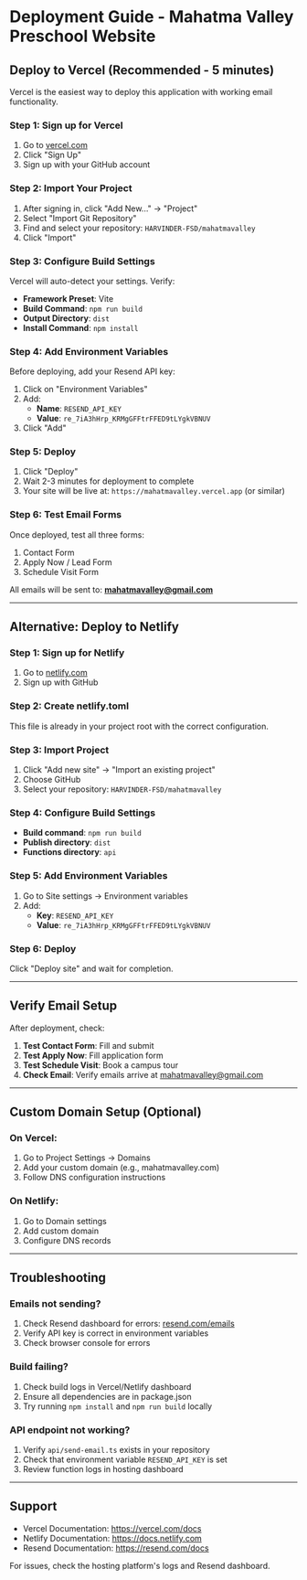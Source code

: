 # Deployment Guide - Mahatma Valley Preschool Website

## Deploy to Vercel (Recommended - 5 minutes)

Vercel is the easiest way to deploy this application with working email functionality.

### Step 1: Sign up for Vercel
1. Go to [vercel.com](https://vercel.com)
2. Click "Sign Up"
3. Sign up with your GitHub account

### Step 2: Import Your Project
1. After signing in, click "Add New..." → "Project"
2. Select "Import Git Repository"
3. Find and select your repository: `HARVINDER-FSD/mahatmavalley`
4. Click "Import"

### Step 3: Configure Build Settings
Vercel will auto-detect your settings. Verify:
- **Framework Preset**: Vite
- **Build Command**: `npm run build`
- **Output Directory**: `dist`
- **Install Command**: `npm install`

### Step 4: Add Environment Variables
Before deploying, add your Resend API key:
1. Click on "Environment Variables"
2. Add:
   - **Name**: `RESEND_API_KEY`
   - **Value**: `re_7iA3hHrp_KRMgGFFtrFFED9tLYgkVBNUV`
3. Click "Add"

### Step 5: Deploy
1. Click "Deploy"
2. Wait 2-3 minutes for deployment to complete
3. Your site will be live at: `https://mahatmavalley.vercel.app` (or similar)

### Step 6: Test Email Forms
Once deployed, test all three forms:
1. Contact Form
2. Apply Now / Lead Form
3. Schedule Visit Form

All emails will be sent to: **mahatmavalley@gmail.com**

---

## Alternative: Deploy to Netlify

### Step 1: Sign up for Netlify
1. Go to [netlify.com](https://netlify.com)
2. Sign up with GitHub

### Step 2: Create netlify.toml
This file is already in your project root with the correct configuration.

### Step 3: Import Project
1. Click "Add new site" → "Import an existing project"
2. Choose GitHub
3. Select your repository: `HARVINDER-FSD/mahatmavalley`

### Step 4: Configure Build Settings
- **Build command**: `npm run build`
- **Publish directory**: `dist`
- **Functions directory**: `api`

### Step 5: Add Environment Variables
1. Go to Site settings → Environment variables
2. Add:
   - **Key**: `RESEND_API_KEY`
   - **Value**: `re_7iA3hHrp_KRMgGFFtrFFED9tLYgkVBNUV`

### Step 6: Deploy
Click "Deploy site" and wait for completion.

---

## Verify Email Setup

After deployment, check:

1. **Test Contact Form**: Fill and submit
2. **Test Apply Now**: Fill application form
3. **Test Schedule Visit**: Book a campus tour
4. **Check Email**: Verify emails arrive at mahatmavalley@gmail.com

---

## Custom Domain Setup (Optional)

### On Vercel:
1. Go to Project Settings → Domains
2. Add your custom domain (e.g., mahatmavalley.com)
3. Follow DNS configuration instructions

### On Netlify:
1. Go to Domain settings
2. Add custom domain
3. Configure DNS records

---

## Troubleshooting

### Emails not sending?
1. Check Resend dashboard for errors: [resend.com/emails](https://resend.com/emails)
2. Verify API key is correct in environment variables
3. Check browser console for errors

### Build failing?
1. Check build logs in Vercel/Netlify dashboard
2. Ensure all dependencies are in package.json
3. Try running `npm install` and `npm run build` locally

### API endpoint not working?
1. Verify `api/send-email.ts` exists in your repository
2. Check that environment variable `RESEND_API_KEY` is set
3. Review function logs in hosting dashboard

---

## Support

- Vercel Documentation: https://vercel.com/docs
- Netlify Documentation: https://docs.netlify.com
- Resend Documentation: https://resend.com/docs

For issues, check the hosting platform's logs and Resend dashboard.
